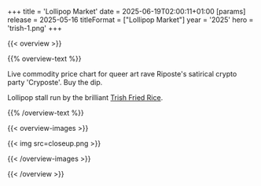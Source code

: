 +++
title = 'Lollipop Market'
date = 2025-06-19T02:00:11+01:00
[params]
    release = 2025-05-16
    titleFormat = ["Lollipop Market"]
    year = '2025'
    hero = 'trish-1.png'
+++

{{< overview >}}

{{% overview-text %}}

Live commodity price chart for queer art rave Riposte's satirical crypto party 'Cryposte'. Buy the dip.

Lollipop stall run by the brilliant [Trish Fried Rice](https://www.instagram.com/trish.fried.rice/).

{{% /overview-text %}}

{{< overview-images >}}

{{< img src=closeup.png >}}

{{< /overview-images >}}

{{< /overview >}}

